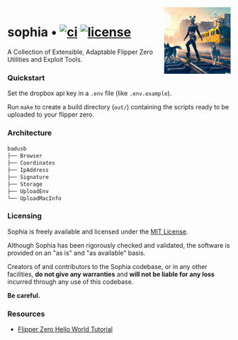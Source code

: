 <img align="right" width="150" height="150" top="100" src="./imgs/sophia.png">

# sophia • [![ci](https://github.com/whitenois3/sophia/actions/workflows/test.yml/badge.svg)](https://github.com/whitenois3/sophia/actions/workflows/test.yml) [![license](https://img.shields.io/badge/License-MIT-orange.svg?label=license)](https://opensource.org/licenses/MIT)

A Collection of Extensible, Adaptable Flipper Zero Utilities and Exploit Tools.


### Quickstart

Set the dropbox api key in a `.env` file (like `.env.example`).

Run `make` to create a build directory (`out/`) containing the scripts ready to be uploaded to your flipper zero.


### Architecture

```
badusb
├── Browser
├── Coordinates
├── IpAddress
├── Signature
├── Storage
├── UploadEnv
└── UploadMacInfo
```


### Licensing

Sophia is freely available and licensed under the [MIT License](https://opensource.org/licenses/MIT).

Although Sophia has been rigorously checked and validated, the software is provided on an "as is" and "as available" basis.

Creators of and contributors to the Sophia codebase, or in any other facilities, **do not give any warranties** and **will not be liable for any loss** incurred through any use of this codebase.

**Be careful.**


### Resources

- [Flipper Zero Hello World Tutorial](https://github.com/DroomOne/Flipper-Plugin-Tutorial)
